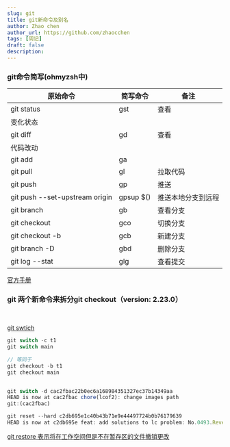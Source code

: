 ```yaml
---
slug: git
title: git新命令及别名
author: Zhao chen
author_url: https://github.com/zhaocchen
tags: [周记]
draft: false
description:
---
```


### git命令简写(ohmyzsh中)

| 原始命令 | 简写命令 | 备注 |
| --- | --- | --- |
| git status | gst | 查看
变化状态 |
| git diff | gd | 查看
代码改动 |
| git add | ga |  |
| git pull | gl | 拉取代码 |
| git push | gp | 推送 |
| git push --set-upstream origin | gpsup $() | 推送本地分支到远程 |
| git branch | gb | 查看分支 |
| git checkout | gco | 切换分支 |
| git checkout -b | gcb | 新建分支 |
| git branch -D | gbd | 删除分支 |
| git log --stat | glg | 查看提交 |

[官方手册](https://github.com/ohmyzsh/ohmyzsh/blob/master/plugins/git/git.plugin.zsh)


### git 两个新命令来拆分git checkout（version: 2.23.0）
​

[git swtich](https://git-scm.com/docs/git-switch)​
```typescript
git switch -c t1
git switch main
  
// 等同于
git checkout -b t1 
git checkout main
  

git switch -d cac2fbac22b0ec6a168984351327ec37b14349aa
HEAD is now at cac2fbac chore(lcof2): change images path
git:(cac2fbac) 

git reset --hard c2db695e1c40b43b71e9e44497724b0b76179639
HEAD is now at c2db695e feat: add solutions to lc problem: No.0493.Reverse Pairs
```


[git restore 表示将在工作空间但是不在暂存区的文件撤销更改](https://git-scm.com/docs/git-restore)